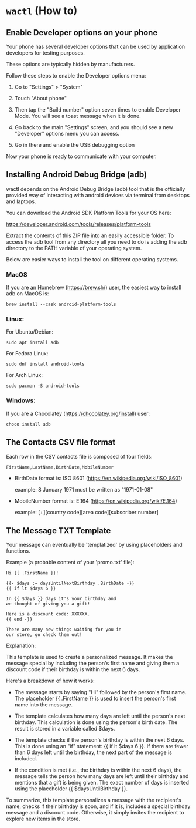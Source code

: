 # `wactl` (How to)

Enable Developer options on your phone
--------------------------------------------------------------------------

Your phone has several developer options that can be used by 
application developers for testing purposes.

These options are typically hidden by manufacturers.

Follow these steps to enable the Developer options menu:

1. Go to "Settings" > "System"

2. Touch "About phone"

3. Then tap the "Build number" option seven times to enable Developer Mode.
   You will see a toast message when it is done.

4. Go back to the main "Settings" screen, and you should see a new 
   "Developer" options menu you can access.

5. Go in there and enable the USB debugging option

Now your phone is ready to communicate with your computer.

Installing Android Debug Bridge (adb)
--------------------------------------------------------------------------

wactl depends on the Android Debug Bridge (adb) tool that is the 
officially provided way of interacting with android devices via
terminal from desktops and laptops.

You can download the Android SDK Platform Tools for your OS here:

   https://developer.android.com/tools/releases/platform-tools

Extract the contents of this ZIP file into an easily accessible folder.
To access the adb tool from any directory all you need to do is adding
the adb directory to the PATH variable of your operating system.

Below are easier ways to install the tool on different operating systems.

### MacOS

If you are an  Homebrew (https://brew.sh/) user, the easiest way 
to install adb on MacOS is:

    brew install --cask android-platform-tools

### Linux:

For Ubuntu/Debian:

    sudo apt install adb

For Fedora Linux:

    sudo dnf install android-tools

For Arch Linux:

    sudo pacman -S android-tools

### Windows:

If you are a Chocolatey (https://chocolatey.org/install) user:

    choco install adb


The Contacts CSV file format
--------------------------------------------------------------------------

Each row in the CSV contacts file is composed of four fields:

    FirstName,LastName,BirthDate,MobileNumber

- BirthDate format is: ISO 8601 (https://en.wikipedia.org/wiki/ISO_8601)

    example: 8 January 1971 must be written as "1971-01-08"

- MobileNumber format is: E.164 (https://en.wikipedia.org/wiki/E.164)

    example: [+][country code][area code][subscriber number]


The Message TXT Template
--------------------------------------------------------------------------

Your message can eventually be 'templatized' by using placeholders and functions.

Example (a probable content of your 'promo.txt' file):

    Hi {{ .FirstName }}! 
    
    {{- $days := daysUntilNextBirthday .BirthDate -}}
    {{ if lt $days 6 }}

    In {{ $days }} days it's your birthday and 
    we thought of giving you a gift! 

    Here is a discount code: XXXXXX. 
    {{ end -}}

    There are many new things waiting for you in 
    our store, go check them out!

Explanation:

 This template is used to create a personalized message. It makes the message 
 special by including the person's first name and giving them a discount code 
 if their birthday is within the next 6 days. 
  
 Here's a breakdown of how it works:

  * The message starts by saying "Hi" followed by the person's first name. 
    The placeholder {{ .FirstName }} is used to insert the person's first 
    name into the message.
    
  * The template calculates how many days are left until the person's next birthday. 
    This calculation is done using the person's birth date. 
    The result is stored in a variable called $days.
    
  * The template checks if the person's birthday is within the next 6 days. 
    This is done using an "if" statement: {{ if lt $days 6 }}. If there are 
    fewer than 6 days left until the birthday, the next part of the message 
    is included.

  * If the condition is met (i.e., the birthday is within the next 6 days), the 
    message tells the person how many days are left until their birthday and 
    mentions that a gift is being given. 
    The exact number of days is inserted using the placeholder {{ $daysUntilBirthday }}.
    
  To summarize, this template personalizes a message with the recipient's 
  name, checks if their birthday is soon, and if it is, includes a special 
  birthday message and a discount code. 
  Otherwise, it simply invites the recipient to explore new items in the store.
